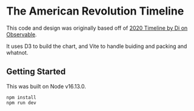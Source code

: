 # The American Revolution Timeline

This code and design was originally based off of [2020 Timeline by Di on Observable](https://observablehq.com/@didoesdigital/2020-timeline).

It uses D3 to build the chart, and Vite to handle buiding and packing and whatnot.

## Getting Started

This was built on Node v16.13.0.

```
npm install
npm run dev
```